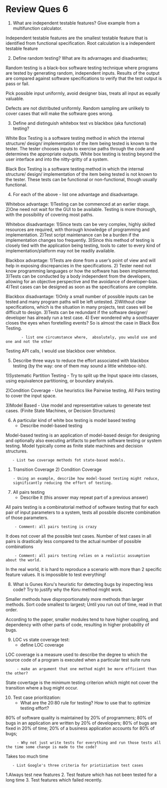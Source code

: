 # Review Ques 6

1.    What are independent testable features? Give example from a multifunction calculator.

Independent testable features are the smallest testable feature that is identified from functional specification. Root calculation is a independent testable feature


2.    Define random testing? What are its advarnages and disadvantes;

Random testing is a black-box software testing technique where programs are tested by generating random, independent inputs. Results of the output are compared against software specifications to verify that the test output is pass or fail.

Pick possible input uniformly, avoid designer bias, treats all input as equally valuable.

Defects are not distributed uniformly. Random sampling are unlikely to cover cases that will make the software goes wrong.


3.    Define and distinguish whitebox test vs blackbox (aka functional) testing?

White Box Testing is a software testing method in which the internal structure/ design/ implementation of the item being tested is known to the tester. The tester chooses inputs to exercise paths through the code and determines the appropriate outputs. White box testing is testing beyond the user interface and into the nitty-gritty of a system.

Black Box Testing is a software testing method in which the internal structure/ design/ implementation of the item being tested is not known to the tester. These tests can be functional or non-functional, though usually functional.


4.    For each of the above
           - list one advantage and disadvantage.

Whitebox advantage: 1)Testing can be commenced at an earlier stage. 2)One need not wait for the GUI to be available.
Testing is more thorough, with the possibility of covering most paths.

Whitebox disadvantage: 1)Since tests can be very complex, highly skilled resources are required, with thorough knowledge of programming and implementation. 2)Test script maintenance can be a burden if the implementation changes too frequently. 3)Since this method of testing is closely tied with the application being testing, tools to cater to every kind of implementation/platform may not be readily available.

Blackbox advantage: 1)Tests are done from a user’s point of view and will help in exposing discrepancies in the specifications. 2) Tester need not know programming languages or how the software has been implemented. 3)Tests can be conducted by a body independent from the developers, allowing for an objective perspective and the avoidance of developer-bias. 4)Test cases can be designed as soon as the specifications are complete.

Blackbox disadvantage: 1)Only a small number of possible inputs can be tested and many program paths will be left untested. 2)Without clear specifications, which is the situation in many projects, test cases will be difficult to design. 3)Tests can be redundant if the software designer/ developer has already run a test case. 4) Ever wondered why a soothsayer closes the eyes when foretelling events? So is almost the case in Black Box Testing.


           - list one circumstance where,  absolutely, you would use and one and not the other

Testing API calls, I would use blackbox over whitebox.

5.    Describe three ways to reduce the effort associated with blackbox testing (by the way: one of them may sound
      a little whitebox-ish).

1)Systematic Partition Testing - Try to split up the Input space into classes, using equivalence partitioning, or boundary analysis. 

2)Condition Coverage - Use heuristics like Pairwise testing, All Pairs testing to cover the input space. 

3)Model Based - Use model and representative values to generate test cases. (Finite State Machines, or Decision Structures) 


6.    A particular kind of white box testing is model based testing
       - Describe model-based testing

Model-based testing is an application of model-based design for designing and optionally also executing artifacts to perform software testing or system testing. Model typically come as finite state machines and decision structures.


       - List two coverage methods fot state-based models.

1) Transition Coverage 2) Condition Coverage


       - Using an example, describe how model-based testing might reduce, significantly reducing the effort of testing.



7.    All pairs testing
        - Describe it (this answer may repeat part of a previous answer)

All pairs testing is a combinatorial method of software testing that for each pair of input parameters to a system, tests all possbile discrete combination of those parameters.

        - Comment: all pairs testing is crazy

It does not cover all the possible test cases.  Number of test cases in all pairs is drastically less compared to the actual number of possible combinations

        - Comment: all pairs testing relies on a realistic assumption about the world.

In the real world, it is hard to reproduce a scenario with more than 2 specific feature values. It is impossible to test everything! 

8.    What is Gunes Koru's heuristic for detecting bugs by inspecting less code? Try to justify why the Koru method might work.

Smaller methods have disproportionately more methods than larger methods.
Sort code smallest to largest; Until you run out of time, read in that order.

According to the paper, smaller modules tend to have higher coupling, and dependency with other parts of code, resulting in higher probability of bugs. 

9.    LOC vs state coverage test: 
         - define LOC coverage

LOC coverage is a measure used to describe the degree to which the source code of a program is executed when a particular test suite runs

         - make an argument that one method might be more efficient than the other?

State covertage is the minimum testing criterion which might not cover the transition where a bug might occur.

10.   Test case prioritization:
         - What are the 20:80 rule for testing? How to use that to optimize testing effort?

80% of software quality is maintained by 20% of programmers;
80% of bugs in an application are written by 20% of developers;
80% of bugs are fixed in 20% of time;
20% of a business application accounts for 80% of bugs;



         - Why not just write tests for everything and run those tests all the time some change is made to the code?

Takes too much time
       
       - List Google's three criteria for priotiziation test cases

1.Always test new features
2. Test feature which has not been tested for a long time
3. Test features which failed recently.

